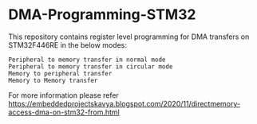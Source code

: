 # DMA-Programming-STM32
This repository contains register level programming for DMA transfers on STM32F446RE in the below modes:  

```
Peripheral to memory transfer in normal mode
Peripheral to memory transfer in circular mode
Memory to peripheral transfer
Memory to Memory transfer  
```
  

For more information please refer  
https://embeddedprojectskavya.blogspot.com/2020/11/directmemory-access-dma-on-stm32-from.html

